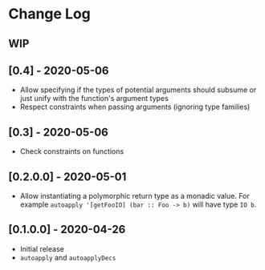 # Change Log

## WIP

## [0.4] - 2020-05-06
  - Allow specifying if the types of potential arguments should subsume or just
    unify with the function's argument types
  - Respect constraints when passing arguments (ignoring type families)

## [0.3] - 2020-05-06
  - Check constraints on functions

## [0.2.0.0] - 2020-05-01
  - Allow instantiating a polymorphic return type as a monadic value. For
    example `autoapply '[getFooIO] (bar :: Foo -> b)` will have type `IO b`.

## [0.1.0.0] - 2020-04-26
  - Initial release
  - `autoapply` and `autoapplyDecs`
